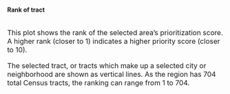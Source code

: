 
#### Rank of tract

<br>
<section style="font-size: 12pt; text-align: left">
This plot shows the rank of the selected area’s prioritization score. A
higher rank (closer to 1) indicates a higher priority score (closer to
10).
</section>
<br>
<section style="font-size: 12pt; text-align: left">
The selected tract, or tracts which make up a selected city or
neighborhood are shown as vertical lines. As the region has 704 total
Census tracts, the ranking can range from 1 to 704.
</section>
